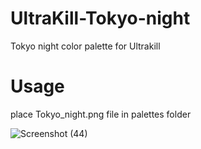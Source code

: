 # UltraKill-Tokyo-night
Tokyo night color palette for Ultrakill
# Usage
place Tokyo_night.png file in palettes folder

![Screenshot (44)](https://github.com/1MMM10/tokyo-night-Ultrakill/assets/145606624/1c11a221-385a-484e-a652-51249387a6c8)

